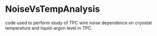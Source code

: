 # NoiseVsTempAnalysis
code used to perform study of TPC wire noise dependence on cryostat temperature and liquid-argon level in TPC.
